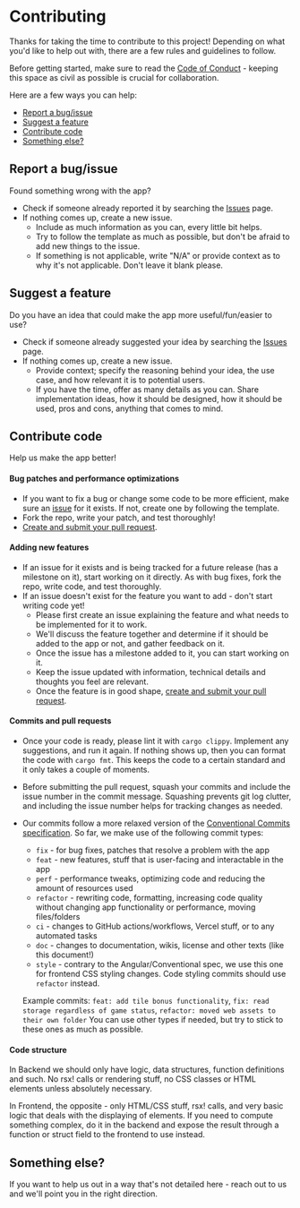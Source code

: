 # Contributing

Thanks for taking the time to contribute to this project! Depending on what you'd like to help out with, there are a few rules and guidelines to follow.

Before getting started, make sure to read the [Code of Conduct](./CODE_OF_CONDUCT.md) - keeping this space as civil as possible is crucial for collaboration.

Here are a few ways you can help:
- [Report a bug/issue](./CONTRIBUTING.md#report-a-bugissue)
- [Suggest a feature](./CONTRIBUTING.md#Suggest-a-feature)
- [Contribute code](./CONTRIBUTING.md#Contribute-code)
- [Something else?](./CONTRIBUTING.md#something-else)

## Report a bug/issue
Found something wrong with the app?

- Check if someone already reported it by searching the [Issues](https://github.com/arqalite/rummy-nights/issues) page.
- If nothing comes up, create a new issue. 
  - Include as much information as you can, every little bit helps.
  - Try to follow the template as much as possible, but don't be afraid to add new things to the issue. 
  - If something is not applicable, write "N/A" or provide context as to why it's not applicable. Don't leave it blank please.

## Suggest a feature
Do you have an idea that could make the app more useful/fun/easier to use?

- Check if someone already suggested your idea by searching the [Issues](https://github.com/arqalite/rummy-nights/issues) page.
- If nothing comes up, create a new issue. 
  - Provide context; specify the reasoning behind your idea, the use case, and how relevant it is to potential users.
  - If you have the time, offer as many details as you can. Share implementation ideas, how it should be designed, how it should be used, pros and cons, anything that comes to mind.

## Contribute code
Help us make the app better!

#### Bug patches and performance optimizations
- If you want to fix a bug or change some code to be more efficient, make sure an [issue](https://github.com/arqalite/rummy-nights/issues) for it exists. If not, create one by following the template.
- Fork the repo, write your patch, and test thoroughly!
- [Create and submit your pull request](./CONTRIBUTING.md#Pull-requests).

#### Adding new features
- If an issue for it exists and is being tracked for a future release (has a milestone on it), start working on it directly. As with bug fixes, fork the repo, write code, and test thoroughly.
- If an issue doesn't exist for the feature you want to add - don't start writing code yet! 
  - Please first create an issue explaining the feature and what needs to be implemented for it to work. 
  - We'll discuss the feature together and determine if it should be added to the app or not, and gather feedback on it. 
  - Once the issue has a milestone added to it, you can start working on it. 
  - Keep the issue updated with information, technical details and thoughts you feel are relevant.
  - Once the feature is in good shape, [create and submit your pull request](./CONTRIBUTING.md#Pull-requests).

#### Commits and pull requests
- Once your code is ready, please lint it with `cargo clippy`. Implement any suggestions, and run it again. If nothing shows up, then you can format the code with `cargo fmt`. This keeps the code to a certain standard and it only takes a couple of moments.
- Before submitting the pull request, squash your commits and include the issue number in the commit message. Squashing prevents git log clutter, and including the issue number helps for tracking changes as needed.
- Our commits follow a more relaxed version of the [Conventional Commits specification](https://www.conventionalcommits.org/en/v1.0.0/). So far, we make use of the following commit types:
  - `fix` - for bug fixes, patches that resolve a problem with the app
  - `feat` - new features, stuff that is user-facing and interactable in the app
  - `perf` - performance tweaks, optimizing code and reducing the amount of resources used
  - `refactor` - rewriting code, formatting, increasing code quality without changing app functionality or performance, moving files/folders
  - `ci` - changes to GitHub actions/workflows, Vercel stuff, or to any automated tasks
  - `doc` - changes to documentation, wikis, license and other texts (like this document!)
  - `style` - contrary to the Angular/Conventional spec, we use this one for frontend CSS styling changes. Code styling commits should use `refactor` instead.
  
  Example commits: `feat: add tile bonus functionality`, `fix: read storage regardless of game status`, `refactor: moved web assets to their own folder`
  You can use other types if needed, but try to stick to these ones as much as possible.

#### Code structure
In Backend we should only have logic, data structures, function definitions and such.
No rsx! calls or rendering stuff, no CSS classes or HTML elements unless absolutely necessary.

In Frontend, the opposite - only HTML/CSS stuff, rsx! calls, and very basic logic that deals with the displaying of elements. If you need to compute something complex, do it in the backend and expose the result through a function or struct field to the frontend to use instead.

## Something else?
If you want to help us out in a way that's not detailed here - reach out to us and we'll point you in the right direction.
